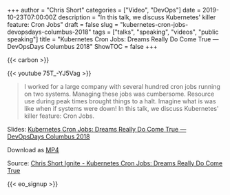 +++
author = "Chris Short"
categories = ["Video", "DevOps"]
date = 2019-10-23T07:00:00Z
description = "In this talk, we discuss Kubernetes' killer feature: Cron Jobs"
draft = false
slug = "kubernetes-cron-jobs-devopsdays-columbus-2018"
tags = ["talks", "speaking", "videos", "public speaking"]
title = "Kubernetes Cron Jobs: Dreams Really Do Come True — DevOpsDays Columbus 2018"
ShowTOC = false
+++

{{< carbon >}}

{{< youtube 75T_-YJ5Vag >}}

> I worked for a large company with several hundred cron jobs running on two systems. Managing these jobs was cumbersome. Resource use during peak times brought things to a halt. Imagine what is was like when if systems were down! In this talk, we discuss Kubernetes' killer feature: Cron Jobs.

Slides: [Kubernetes Cron Jobs: Dreams Really Do Come True — DevOpsDays Columbus 2018](https://speakerdeck.com/chrisshort/devopsdays-columbus-2018-kubernetes-cron-jobs)  

Download as [MP4](https://cache.chrisshort.net/file/cache-chrisshort-net/kubernetes-cron-jobs-devopsdays-columbus-2018.mp4)

Source: [Chris Short Ignite - Kubernetes Cron Jobs: Dreams Really Do Come True](https://youtu.be/75T_-YJ5Vag)

{{< eo_signup >}}